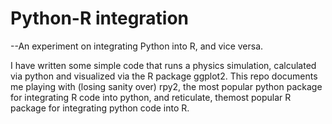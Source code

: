 # Python-R integration


--An experiment on integrating Python into R, and vice versa. 

I have written some simple code that runs a physics simulation, calculated via python and visualized via the R package ggplot2. This repo documents me playing with (losing sanity over) rpy2, the most popular python package for integrating R code into python, and reticulate, themost popular R package for integrating python code into R. 


